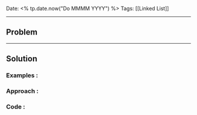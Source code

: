 
Date: <% tp.date.now("Do MMMM YYYY") %>
Tags: [[Linked List]]

---
## Problem



---
## Solution

### Examples :


### Approach :


### Code :

```java

```




